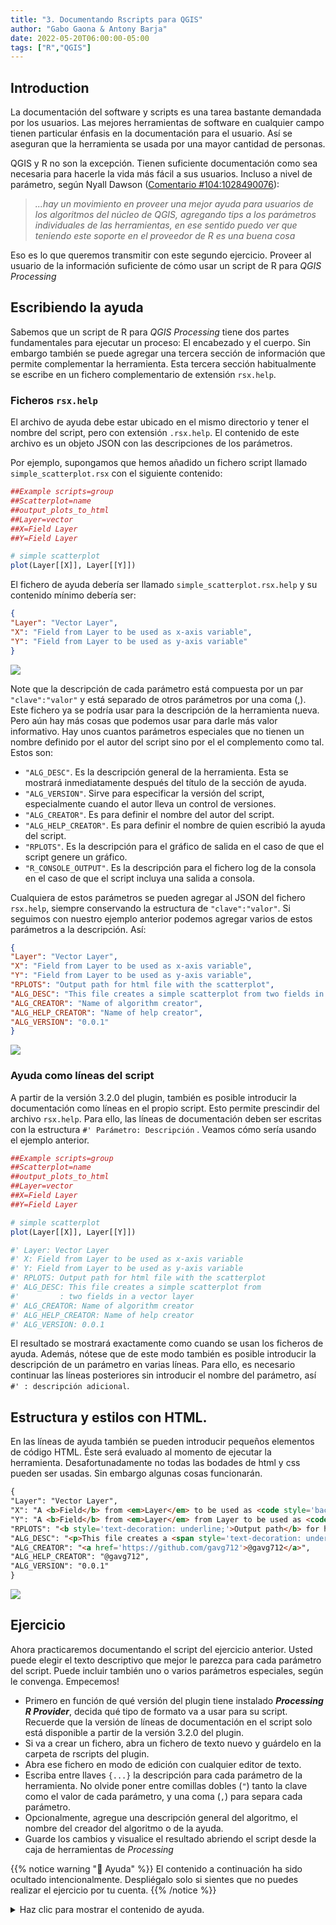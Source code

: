 ```yaml
---
title: "3. Documentando Rscripts para QGIS"
author: "Gabo Gaona & Antony Barja"
date: 2022-05-20T06:00:00-05:00
tags: ["R","QGIS"]
---
```


## Introduction

La documentación del software y scripts  es una tarea bastante demandada por los usuarios. Las mejores herramientas de software en cualquier campo tienen particular énfasis en la documentación para el usuario. Así se aseguran que la herramienta se usada por una mayor cantidad de personas.

QGIS y R no son la excepción. Tienen suficiente documentación como sea necesaria para hacerle la vida más fácil a sus usuarios. Incluso a nivel de parámetro, según Nyall Dawson ([Comentario #104:1028490076](https://github.com/north-road/qgis-processing-r/pull/104#issuecomment-1028490076)):

> *...hay un movimiento en proveer una mejor ayuda para usuarios de los algoritmos del núcleo de QGIS, agregando tips a los parámetros individuales de las herramientas, en ese sentido  puedo ver que teniendo este soporte en el proveedor de R es una buena cosa*

Eso es lo que queremos transmitir con este segundo ejercicio. Proveer al usuario de la información suficiente de cómo usar un script de R para *QGIS Processing*

## Escribiendo la ayuda

Sabemos que un script de R para *QGIS Processing* tiene dos partes fundamentales para ejecutar un proceso: El encabezado y el cuerpo. Sin embargo también se puede agregar una tercera sección de información que permite complementar la herramienta. Esta tercera sección habitualmente se escribe en un fichero complementario de extensión `rsx.help`.

### Ficheros `rsx.help`

El archivo de ayuda debe estar ubicado en el mismo directorio y tener el nombre del script, pero con extensión `.rsx.help`. El contenido de este archivo es un objeto JSON con las descripciones de los parámetros. 

Por ejemplo, supongamos que hemos añadido un fichero script llamado `simple_scatterplot.rsx` con el siguiente contenido:

```r
##Example scripts=group
##Scatterplot=name
##output_plots_to_html
##Layer=vector
##X=Field Layer
##Y=Field Layer

# simple scatterplot
plot(Layer[[X]], Layer[[Y]])
```

El fichero de ayuda debería ser llamado `simple_scatterplot.rsx.help` y su contenido mínimo debería ser:

```json
{
"Layer": "Vector Layer",
"X": "Field from Layer to be used as x-axis variable",
"Y": "Field from Layer to be used as y-axis variable"
}
```

![](help-section-1.png)

Note que la descripción de cada parámetro está compuesta por un par `"clave":"valor"` y está separado de otros parámetros por una coma (,). Este fichero ya se podría usar para la descripción de la herramienta nueva. Pero aún hay más cosas que podemos usar para darle más valor informativo. Hay unos cuantos parámetros especiales que no tienen un nombre definido por el autor del script sino por el el complemento como tal. Estos son:

- `"ALG_DESC"`. Es la descripción general de la herramienta. Esta se mostrará inmediatamente después del título de la sección de ayuda.
- `"ALG_VERSION"`. Sirve para especificar la versión del script, especialmente cuando el autor lleva un control de versiones.
- `"ALG_CREATOR"`. Es para definir el nombre del autor del script.
- `"ALG_HELP_CREATOR"`. Es para definir el nombre de quien escribió la ayuda del script.
- `"RPLOTS"`. Es la descripción para el gráfico de salida en el caso de que el script genere un gráfico.
- `"R_CONSOLE_OUTPUT"`. Es la descripción para el fichero log de la consola en el caso de que el script incluya una salida a consola.

Cualquiera de estos parámetros se pueden agregar al JSON del fichero `rsx.help`, siempre conservando la estructura de `"clave":"valor"`. Si seguimos con nuestro ejemplo anterior podemos agregar varios de estos parámetros a la descripción. Así:

```json
{
"Layer": "Vector Layer",
"X": "Field from Layer to be used as x-axis variable",
"Y": "Field from Layer to be used as y-axis variable",
"RPLOTS": "Output path for html file with the scatterplot",
"ALG_DESC": "This file creates a simple scatterplot from two fields in a vector layer",
"ALG_CREATOR": "Name of algorithm creator",
"ALG_HELP_CREATOR": "Name of help creator",
"ALG_VERSION": "0.0.1"
}
```

![](help-section-2.png)

### Ayuda como líneas del script

A partir de la versión 3.2.0 del plugin, también es posible introducir la documentación como líneas en el propio script. Esto permite prescindir del archivo `rsx.help`. Para ello, las líneas de documentación deben ser escritas con la estructura `#' Parámetro: Descripción` . Veamos cómo sería usando el ejemplo anterior. 


```r {hl_lines=[11,12, 13, 14, 15, 16, 17, 18, 19]}
##Example scripts=group
##Scatterplot=name
##output_plots_to_html
##Layer=vector
##X=Field Layer
##Y=Field Layer

# simple scatterplot
plot(Layer[[X]], Layer[[Y]])

#' Layer: Vector Layer
#' X: Field from Layer to be used as x-axis variable
#' Y: Field from Layer to be used as y-axis variable
#' RPLOTS: Output path for html file with the scatterplot
#' ALG_DESC: This file creates a simple scatterplot from 
#'         : two fields in a vector layer
#' ALG_CREATOR: Name of algorithm creator
#' ALG_HELP_CREATOR: Name of help creator
#' ALG_VERSION: 0.0.1
```

El resultado se mostrará exactamente como cuando se usan los ficheros de ayuda. Además, nótese que de este modo también es posible introducir la descripción de un parámetro en varias líneas. Para ello, es necesario continuar las líneas posteriores sin introducir el nombre del parámetro, así `#' : descripción adicional`.

## Estructura y estilos con HTML.

En las líneas de ayuda también se pueden introducir pequeños elementos de código HTML. Éste será evaluado al momento de ejecutar la herramienta. Desafortunadamente no todas las bodades de html y css pueden ser usadas. Sin embargo algunas cosas funcionarán.

```html
{
"Layer": "Vector Layer",
"X": "A <b>Field</b> from <em>Layer</em> to be used as <code style='background-color: yellow;'>x-axis</code> variable",
"Y": "A <b>Field</b> from <em>Layer</em> from Layer to be used as <code style='background-color: yellow;'>y-axis</code> variable",
"RPLOTS": "<b style='text-decoration: underline;'>Output path</b> for html file with the scatterplot",
"ALG_DESC": "<p>This file creates a <span style='text-decoration: underline;'>simple scatterplot</span> from two fields in a vector layer</p><p>Github repository: <a href='https://github.com/gavg712/taller-r-scripts-for-qgis'>Taller UseR!2022 repo</a>",
"ALG_CREATOR": "<a href='https://github.com/gavg712'>@gavg712</a>",
"ALG_HELP_CREATOR": "@gavg712",
"ALG_VERSION": "0.0.1"
}
```

![](help-section-3.png)

## Ejercicio

Ahora practicaremos documentando el script del ejercicio anterior. Usted puede elegir el texto descriptivo que mejor le parezca para cada parámetro del script. Puede incluir también uno o varios parámetros especiales, según le convenga. Empecemos!

- Primero en función de qué versión del plugin tiene instalado **_Processing R Provider_**, decida qué tipo de formato va a usar para su script. Recuerde que la versión de líneas de documentación en el script solo está disponible a partir de la versión 3.2.0 del plugin.
- Si va a crear un fichero, abra un fichero de texto nuevo y guárdelo en la carpeta de rscripts del plugin.
- Abra ese fichero en modo de edición con cualquier editor de texto.
- Escriba entre llaves `{...}` la descripción para cada parámetro de la herramienta. No olvide poner entre comillas dobles (`"`) tanto la clave como el valor de cada parámetro, y una coma (`,`) para separa cada parámetro.
- Opcionalmente, agregue una descripción general del algoritmo, el nombre del creador del algoritmo o de la ayuda.
- Guarde los cambios y visualice el resultado abriendo el script desde la caja de herramientas de _Processing_

{{% notice warning "🤞 Ayuda" %}}
El contenido a continuación ha sido ocultado intencionalmente. Despliégalo solo si sientes que no puedes realizar el ejercicio por tu cuenta.
{{% /notice %}}

<details style="margin-bottom:10px;">
<summary>
Haz clic para mostrar el contenido de ayuda.
</summary>

- Opción 1. Guardar un fichero `rsx.help` en la misma ubicación de los rscripts de processing, con el contenido:

    ```json
    {
    "Capa": "Una capa vectorial que contenga la variable a graficar",
    "Campo": "Un campo de la capa de entrada. Este será la <em>variable</em> a graficar",
    "Transform": "Opcional. Se puede elegir un método de transformación de la variable.",
    "ALG_DESC": "Esta herramienta permite crear un gráfico que combina un violín y un boxplot, usando <code style='color: #dfdfdf;background-color: #2e393d;'>ggplot2</code>",
    "ALG_CREATOR": "<Nombre del creador>",
    "ALG_HELP_CREATOR": "Instructores",
    "ALG_VERSION": "0.0.1"
    }
    ```

- Opción 2. Escribir la documentación en el mismo script (solo a partir de la versión 3.2.0 del plugin).

    ``` html
    #' Capa: Una capa vectorial que contenga la variable a graficar
    #' Campo: Un campo de la capa de entrada. Este será la <em>variable</em> a graficar
    #' Transform: Opcional. Se puede elegir un método de transformación de la variable.
    #' ALG_DESC: Esta herramienta permite crear un gráfico que combina un violín y un boxplot,
    #' :usando <code style="padding:2px;color: #dfdfdf;background-color: #2e393d;">ggplot2</code>
    #' ALG_CREATOR: <Nombre del creador>
    #' ALG_HELP_CREATOR: Instructores
    #' ALG_VERSION: 0.0.1
    
    ##Taller UseR!2022=group
    ##violinandboxplot=name
    ##Gráfico de violin y boxplot=display_name
    ##Capa=vector
    ##Campo=Field Capa
    ##Transform=optional enum boxcox;exp;log;log10;log1p;log2;logit;probability;probit;pseudo_log;reciprocal;reverse;sqrt
    ##output_plots_to_html
    
    library(ggplot2)
    ... < RESTO DEL CUERPO >
    
    ```

</details>

